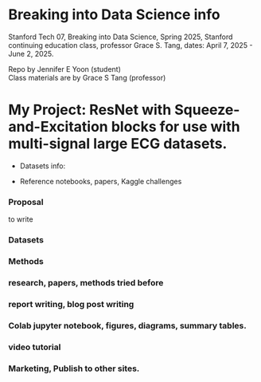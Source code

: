 # Breaking into Data Science info  
Stanford Tech 07, Breaking into Data Science, Spring 2025, Stanford continuing education class, professor Grace S. Tang, dates: April 7, 2025 - June 2, 2025.  

Repo by Jennifer E Yoon (student)  
Class materials are by Grace S Tang (professor)   

# My Project: ResNet with Squeeze-and-Excitation blocks for use with multi-signal large ECG datasets.

 * Datasets info:

 * Reference notebooks, papers, Kaggle challenges   


### Proposal  
to write  

### Datasets    


### Methods   


### research, papers, methods tried before   


### report writing, blog post writing   


### Colab jupyter notebook, figures, diagrams, summary tables.  


### video tutorial   

### Marketing, Publish to other sites.  




